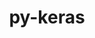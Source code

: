 ---
title: "py-keras"
layout: cache
categories: [package, develop-2025-01-26]
meta: {"versions": ["3.4.1", "3.8.0"], "compilers": ["gcc@=13.2.0"], "oss": ["ubuntu24.04"], "platforms": ["linux"], "targets": ["aarch64", "x86_64_v3"], "stacks": ["ml-linux-aarch64-cpu", "ml-linux-aarch64-cuda", "ml-linux-x86_64-cpu", "ml-linux-x86_64-cuda", "ml-linux-x86_64-rocm", "root"], "num_specs": 13, "num_specs_by_stack": {"ml-linux-aarch64-cuda": 3, "root": 13, "ml-linux-aarch64-cpu": 3, "ml-linux-x86_64-rocm": 1, "ml-linux-x86_64-cuda": 3, "ml-linux-x86_64-cpu": 3}}
spec_details: [{"hash": "4uhoil3grkzhbu4qnhubzf4fn27na3rk", "compiler": "gcc@=13.2.0", "versions": ["3.8.0"], "os": "ubuntu24.04", "platform": "linux", "target": "aarch64", "variants": ["backend=jax", "build_system=python_pip"], "stacks": ["ml-linux-aarch64-cuda", "root"], "size": "-", "tarball": "https://binaries.spack.io/develop-2025-01-26/build_cache/linux-ubuntu24.04-aarch64/gcc-13.2.0/py-keras-3.8.0/linux-ubuntu24.04-aarch64-gcc-13.2.0-py-keras-3.8.0-4uhoil3grkzhbu4qnhubzf4fn27na3rk.spack"}, {"hash": "7x33jl4jrevuwc2ebfc3d2uxvawf56o4", "compiler": "gcc@=13.2.0", "versions": ["3.8.0"], "os": "ubuntu24.04", "platform": "linux", "target": "aarch64", "variants": ["backend=tensorflow", "build_system=python_pip"], "stacks": ["ml-linux-aarch64-cpu", "root"], "size": "-", "tarball": "https://binaries.spack.io/develop-2025-01-26/build_cache/linux-ubuntu24.04-aarch64/gcc-13.2.0/py-keras-3.8.0/linux-ubuntu24.04-aarch64-gcc-13.2.0-py-keras-3.8.0-7x33jl4jrevuwc2ebfc3d2uxvawf56o4.spack"}, {"hash": "efvtabkr2slzdyb2uudjcgmsimah2lbh", "compiler": "gcc@=13.2.0", "versions": ["3.8.0"], "os": "ubuntu24.04", "platform": "linux", "target": "aarch64", "variants": ["backend=torch", "build_system=python_pip"], "stacks": ["ml-linux-aarch64-cpu", "root"], "size": "-", "tarball": "https://binaries.spack.io/develop-2025-01-26/build_cache/linux-ubuntu24.04-aarch64/gcc-13.2.0/py-keras-3.8.0/linux-ubuntu24.04-aarch64-gcc-13.2.0-py-keras-3.8.0-efvtabkr2slzdyb2uudjcgmsimah2lbh.spack"}, {"hash": "mjugwzruewianijw4at2a7hbhlhi3kzs", "compiler": "gcc@=13.2.0", "versions": ["3.8.0"], "os": "ubuntu24.04", "platform": "linux", "target": "aarch64", "variants": ["backend=jax", "build_system=python_pip"], "stacks": ["ml-linux-aarch64-cpu", "root"], "size": "-", "tarball": "https://binaries.spack.io/develop-2025-01-26/build_cache/linux-ubuntu24.04-aarch64/gcc-13.2.0/py-keras-3.8.0/linux-ubuntu24.04-aarch64-gcc-13.2.0-py-keras-3.8.0-mjugwzruewianijw4at2a7hbhlhi3kzs.spack"}, {"hash": "o4obdk2uhtf5hpkzj7iopjaf7mt7lzl3", "compiler": "gcc@=13.2.0", "versions": ["3.8.0"], "os": "ubuntu24.04", "platform": "linux", "target": "aarch64", "variants": ["backend=tensorflow", "build_system=python_pip"], "stacks": ["ml-linux-aarch64-cuda", "root"], "size": "-", "tarball": "https://binaries.spack.io/develop-2025-01-26/build_cache/linux-ubuntu24.04-aarch64/gcc-13.2.0/py-keras-3.8.0/linux-ubuntu24.04-aarch64-gcc-13.2.0-py-keras-3.8.0-o4obdk2uhtf5hpkzj7iopjaf7mt7lzl3.spack"}, {"hash": "sp3bte6ecnsrxlf7yudjvlydo2mnub6i", "compiler": "gcc@=13.2.0", "versions": ["3.8.0"], "os": "ubuntu24.04", "platform": "linux", "target": "aarch64", "variants": ["backend=torch", "build_system=python_pip"], "stacks": ["ml-linux-aarch64-cuda", "root"], "size": "-", "tarball": "https://binaries.spack.io/develop-2025-01-26/build_cache/linux-ubuntu24.04-aarch64/gcc-13.2.0/py-keras-3.8.0/linux-ubuntu24.04-aarch64-gcc-13.2.0-py-keras-3.8.0-sp3bte6ecnsrxlf7yudjvlydo2mnub6i.spack"}, {"hash": "sfyxcypcgeixt3jbooy7ir3en3cmkedx", "compiler": "gcc@=13.2.0", "versions": ["3.4.1"], "os": "ubuntu24.04", "platform": "linux", "target": "x86_64_v3", "variants": ["backend=tensorflow", "build_system=python_pip"], "stacks": ["root", "ml-linux-x86_64-rocm"], "size": "-", "tarball": "https://binaries.spack.io/develop-2025-01-26/build_cache/linux-ubuntu24.04-x86_64_v3/gcc-13.2.0/py-keras-3.4.1/linux-ubuntu24.04-x86_64_v3-gcc-13.2.0-py-keras-3.4.1-sfyxcypcgeixt3jbooy7ir3en3cmkedx.spack"}, {"hash": "jsy3q2yasd2cxyhjm3uo6j3jf3zogzy3", "compiler": "gcc@=13.2.0", "versions": ["3.8.0"], "os": "ubuntu24.04", "platform": "linux", "target": "x86_64_v3", "variants": ["backend=jax", "build_system=python_pip"], "stacks": ["root", "ml-linux-x86_64-cuda"], "size": "-", "tarball": "https://binaries.spack.io/develop-2025-01-26/build_cache/linux-ubuntu24.04-x86_64_v3/gcc-13.2.0/py-keras-3.8.0/linux-ubuntu24.04-x86_64_v3-gcc-13.2.0-py-keras-3.8.0-jsy3q2yasd2cxyhjm3uo6j3jf3zogzy3.spack"}, {"hash": "mzvps7mepzu6bpmezmig7amwnpc2xlj3", "compiler": "gcc@=13.2.0", "versions": ["3.8.0"], "os": "ubuntu24.04", "platform": "linux", "target": "x86_64_v3", "variants": ["backend=jax", "build_system=python_pip"], "stacks": ["root", "ml-linux-x86_64-cpu"], "size": "-", "tarball": "https://binaries.spack.io/develop-2025-01-26/build_cache/linux-ubuntu24.04-x86_64_v3/gcc-13.2.0/py-keras-3.8.0/linux-ubuntu24.04-x86_64_v3-gcc-13.2.0-py-keras-3.8.0-mzvps7mepzu6bpmezmig7amwnpc2xlj3.spack"}, {"hash": "rke7r5kzpougzli2kozk5prspg3wyxp7", "compiler": "gcc@=13.2.0", "versions": ["3.8.0"], "os": "ubuntu24.04", "platform": "linux", "target": "x86_64_v3", "variants": ["backend=tensorflow", "build_system=python_pip"], "stacks": ["root", "ml-linux-x86_64-cpu"], "size": "-", "tarball": "https://binaries.spack.io/develop-2025-01-26/build_cache/linux-ubuntu24.04-x86_64_v3/gcc-13.2.0/py-keras-3.8.0/linux-ubuntu24.04-x86_64_v3-gcc-13.2.0-py-keras-3.8.0-rke7r5kzpougzli2kozk5prspg3wyxp7.spack"}, {"hash": "vzmarxhulyk7uqytcxcrpiypxaxhnqrf", "compiler": "gcc@=13.2.0", "versions": ["3.8.0"], "os": "ubuntu24.04", "platform": "linux", "target": "x86_64_v3", "variants": ["backend=tensorflow", "build_system=python_pip"], "stacks": ["root", "ml-linux-x86_64-cuda"], "size": "-", "tarball": "https://binaries.spack.io/develop-2025-01-26/build_cache/linux-ubuntu24.04-x86_64_v3/gcc-13.2.0/py-keras-3.8.0/linux-ubuntu24.04-x86_64_v3-gcc-13.2.0-py-keras-3.8.0-vzmarxhulyk7uqytcxcrpiypxaxhnqrf.spack"}, {"hash": "xxuqm2wew2yuxnit6bd5bznm33uk7i6l", "compiler": "gcc@=13.2.0", "versions": ["3.8.0"], "os": "ubuntu24.04", "platform": "linux", "target": "x86_64_v3", "variants": ["backend=torch", "build_system=python_pip"], "stacks": ["root", "ml-linux-x86_64-cpu"], "size": "-", "tarball": "https://binaries.spack.io/develop-2025-01-26/build_cache/linux-ubuntu24.04-x86_64_v3/gcc-13.2.0/py-keras-3.8.0/linux-ubuntu24.04-x86_64_v3-gcc-13.2.0-py-keras-3.8.0-xxuqm2wew2yuxnit6bd5bznm33uk7i6l.spack"}, {"hash": "yvhhppx3p543u5iwxkbfpsh5aj5a56xs", "compiler": "gcc@=13.2.0", "versions": ["3.8.0"], "os": "ubuntu24.04", "platform": "linux", "target": "x86_64_v3", "variants": ["backend=torch", "build_system=python_pip"], "stacks": ["root", "ml-linux-x86_64-cuda"], "size": "-", "tarball": "https://binaries.spack.io/develop-2025-01-26/build_cache/linux-ubuntu24.04-x86_64_v3/gcc-13.2.0/py-keras-3.8.0/linux-ubuntu24.04-x86_64_v3-gcc-13.2.0-py-keras-3.8.0-yvhhppx3p543u5iwxkbfpsh5aj5a56xs.spack"}]
---